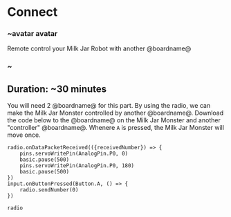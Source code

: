 # Connect

### ~avatar avatar

Remote control your Milk Jar Robot with another @boardname@

### ~

## Duration: ~30 minutes

You will need 2 @boardname@ for this part. By using the radio, we can make the Milk Jar Monster controlled by another @boardname@.
Download the code below to the @boardname@ on the Milk Jar Monster and another "controller" @boardname@. Whenere ``A`` is pressed, the Milk Jar Monster will move once.

```blocks
radio.onDataPacketReceived(({receivedNumber}) => {
    pins.servoWritePin(AnalogPin.P0, 0)
    basic.pause(500)
    pins.servoWritePin(AnalogPin.P0, 180)
    basic.pause(500)
})
input.onButtonPressed(Button.A, () => {
    radio.sendNumber(0)
})
```

```package
radio
```
